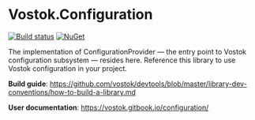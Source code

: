 # Vostok.Configuration

[![Build status](https://ci.appveyor.com/api/projects/status/github/vostok/configuration?svg=true&branch=master)](https://ci.appveyor.com/project/vostok/configuration/branch/master)
[![NuGet](https://img.shields.io/nuget/v/Vostok.Configuration.svg)](https://www.nuget.org/packages/Vostok.Configuration)

The implementation of ConfigurationProvider — the entry point to Vostok configuration subsystem — resides here.
Reference this library to use Vostok configuration in your project.

**Build guide**: https://github.com/vostok/devtools/blob/master/library-dev-conventions/how-to-build-a-library.md

**User documentation**: https://vostok.gitbook.io/configuration/
